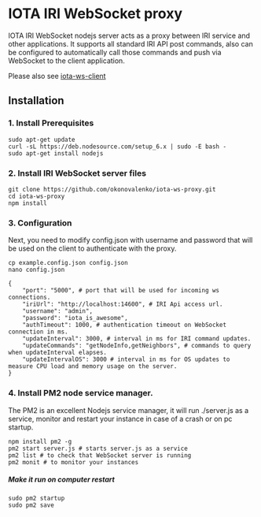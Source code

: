 # IOTA IRI WebSocket proxy

IOTA IRI WebSocket nodejs server acts as a proxy between IRI service and other applications. 
It supports all standard IRI API post commands, also can be configured to automatically call those commands and push via WebSocket to the client application.

Please also see [iota-ws-client](https://github.com/okonovalenko/iota-ws-client)

## Installation

### 1. Install Prerequisites

```
sudo apt-get update
curl -sL https://deb.nodesource.com/setup_6.x | sudo -E bash -
sudo apt-get install nodejs
```

### 2. Install IRI WebSocket server files
```
git clone https://github.com/okonovalenko/iota-ws-proxy.git
cd iota-ws-proxy
npm install
```

### 3. Configuration
Next, you need to modify config.json with username and password that will be used on the client to authenticate with the proxy.
```
cp example.config.json config.json
nano config.json 
```
```
{
    "port": "5000", # port that will be used for incoming ws connections.
    "iriUrl": "http://localhost:14600", # IRI Api access url.
    "username": "admin",
    "password": "iota_is_awesome",
    "authTimeout": 1000, # authentication timeout on WebSocket connection in ms. 
    "updateInterval": 3000, # interval in ms for IRI command updates.
    "updateCommands": "getNodeInfo,getNeighbors", # commands to query when updateInterval elapses.
    "updateIntervalOS": 3000 # interval in ms for OS updates to measure CPU load and memory usage on the server.
}
```

### 4. Install PM2 node service manager.
The PM2 is an excellent Nodejs service manager, it will run ./server.js as a service, monitor and restart your instance in case of a crash or on pc startup.   

```
npm install pm2 -g
pm2 start server.js # starts server.js as a service
pm2 list # to check that WebSocket server is running
pm2 monit # to monitor your instances
```

##### Make it run on computer restart
```
sudo pm2 startup
sudo pm2 save
```